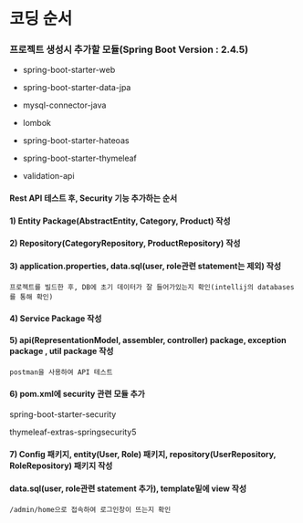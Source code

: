 # 코딩 순서

### 프로젝트 생성시 추가할 모듈(Spring Boot Version : 2.4.5)
- spring-boot-starter-web
- spring-boot-starter-data-jpa
- mysql-connector-java
- lombok
- spring-boot-starter-hateoas
- spring-boot-starter-thymeleaf

- validation-api

#### Rest API 테스트 후, Security 기능 추가하는 순서


#### 1) Entity Package(AbstractEntity, Category, Product) 작성
#### 2) Repository(CategoryRepository, ProductRepository) 작성
#### 3) application.properties, data.sql(user, role관련 statement는 제외) 작성

`프로젝트를 빌드한 후, DB에 초기 데이터가 잘 들어가있는지 확인(intellij의 databases를 통해 확인)`

#### 4) Service Package 작성

#### 5) api(RepresentationModel, assembler, controller) package, exception package , util package 작성

`postman을 사용하여 API 테스트`

#### 6) pom.xml에 security 관련 모듈 추가
spring-boot-starter-security

thymeleaf-extras-springsecurity5

#### 7) Config 패키지,  entity(User, Role) 패키지,  repository(UserRepository, RoleRepository)  패키지 작성
#### data.sql(user, role관련 statement  추가), template밑에 view 작성

`/admin/home으로 접속하여 로그인창이 뜨는지 확인`
